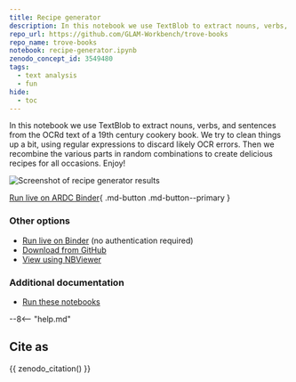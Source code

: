 ```yaml
---
title: Recipe generator
description: In this notebook we use TextBlob to extract nouns, verbs, and sentences from the OCRd text of a 19th century cookery book. Then we recombine the various parts in random combinations to create delicious recipes for all occasions.
repo_url: https://github.com/GLAM-Workbench/trove-books
repo_name: trove-books
notebook: recipe-generator.ipynb
zenodo_concept_id: 3549480
tags:
  - text analysis
  - fun
hide:
  - toc
---
```


In this notebook we use TextBlob to extract nouns, verbs, and sentences from the OCRd text of a 19th century cookery book. We try to clean things up a bit, using regular expressions to discard likely OCR errors. Then we recombine the various parts in random combinations to create delicious recipes for all occasions. Enjoy!

![Screenshot of recipe generator results](../images/recipe-generator.png)

[Run live on ARDC Binder](https://binderhub.rc.nectar.org.au/v2/gh/GLAM-Workbench/{{repo_name}}/HEAD?urlpath=/lab/tree/{{notebook}}){ .md-button .md-button--primary }

### Other options

* [Run live on Binder](https://mybinder.org/v2/gh/GLAM-Workbench/{{repo_name}}/HEAD?urlpath=/lab/tree/{{notebook}}) (no authentication required)
* [Download from GitHub](https://github.com/GLAM-Workbench/trove-books/blob/master/recipe-generator.ipynb)
* [View using NBViewer](https://nbviewer.jupyter.org/github/GLAM-Workbench/trove-books/blob/master/recipe-generator.ipynb)


### Additional documentation

* [Run these notebooks](../#run-these-notebooks)

--8<-- "help.md"

## Cite as

{{ zenodo_citation() }}